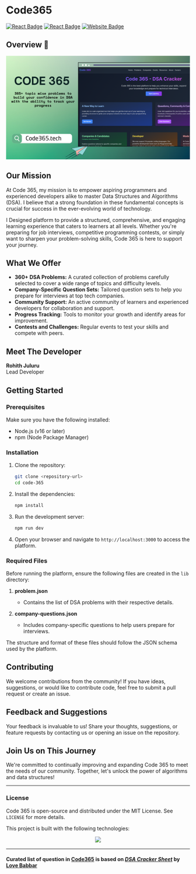 # Code365

[![React Badge](http://img.shields.io/badge/Powered%20By-React-blue?style=for-the-badge&logo=react)](https://reactjs.org/)
[![React Badge](https://img.shields.io/badge/BUILT%20ON%20-Next.JS-blue?style=for-the-badge&logo=next.js)](https://nextjs.org/)
[![Website Badge](https://img.shields.io/badge/Visit-Now-green?style=for-the-badge&logo=vercel)](https://www.code365.tech/)


## Overview 👀
![](code365.png)

## Our Mission
At Code 365, my mission is to empower aspiring programmers and experienced developers alike to master Data Structures and Algorithms (DSA). I believe that a strong foundation in these fundamental concepts is crucial for success in the ever-evolving world of technology.

I Designed platform to provide a structured, comprehensive, and engaging learning experience that caters to learners at all levels. Whether you're preparing for job interviews, competitive programming contests, or simply want to sharpen your problem-solving skills, Code 365 is here to support your journey.

## What We Offer
- **360+ DSA Problems:** A curated collection of problems carefully selected to cover a wide range of topics and difficulty levels.
- **Company-Specific Question Sets:** Tailored question sets to help you prepare for interviews at top tech companies.
- **Community Support:** An active community of learners and experienced developers for collaboration and support.
- **Progress Tracking:** Tools to monitor your growth and identify areas for improvement.
- **Contests and Challenges:** Regular events to test your skills and compete with peers.

## Meet The Developer
**Rohith Juluru**  
Lead Developer  

## Getting Started

### Prerequisites
Make sure you have the following installed:
- Node.js (v16 or later)
- npm (Node Package Manager)

### Installation
1. Clone the repository:
   ```bash
   git clone <repository-url>
   cd code-365
   ```

2. Install the dependencies:
   ```bash
   npm install
   ```

3. Run the development server:
   ```bash
   npm run dev
   ```

4. Open your browser and navigate to `http://localhost:3000` to access the platform.

### Required Files
Before running the platform, ensure the following files are created in the `lib` directory:

1. **problem.json**
   - Contains the list of DSA problems with their respective details.

2. **company-questions.json**
   - Includes company-specific questions to help users prepare for interviews.

The structure and format of these files should follow the JSON schema used by the platform.

## Contributing
We welcome contributions from the community! If you have ideas, suggestions, or would like to contribute code, feel free to submit a pull request or create an issue.

## Feedback and Suggestions
Your feedback is invaluable to us! Share your thoughts, suggestions, or feature requests by contacting us or opening an issue on the repository.

## Join Us on This Journey
We're committed to continually improving and expanding Code 365 to meet the needs of our community. Together, let's unlock the power of algorithms and data structures!

---


[Code365]: https://www.code365.tech/
[love babbar]: https://www.linkedin.com/in/love-babbar-38ab2887/
[dsa cracker sheet]: https://drive.google.com/file/d/1FMdN_OCfOI0iAeDlqswCiC2DZzD4nPsb/view

### License
Code 365 is open-source and distributed under the MIT License. See `LICENSE` for more details.

This project is built with the following technologies:
<div align="center">
<img src="https://tech-orbit.wontory.dev/api?title=Code365&tech=TypeScript,JSON,React,Tailwind%20CSS,Vercel,Next.js&size=750&duration=20">
</div>

---
#### Curated list of question in [Code365] is based on _[DSA Cracker Sheet]_ by [Love Babbar]
